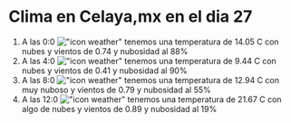 # Clima en Celaya,mx en el dia 27

1. A las 0:0 !["icon weather"](http://openweathermap.org/img/w/04n.png) tenemos una temperatura de 14.05 C con nubes y  vientos de 0.74 y nubosidad al 88%
1. A las 4:0 !["icon weather"](http://openweathermap.org/img/w/04n.png) tenemos una temperatura de 9.44 C con nubes y  vientos de 0.41 y nubosidad al 90%
1. A las 8:0 !["icon weather"](http://openweathermap.org/img/w/04d.png) tenemos una temperatura de 12.94 C con muy nuboso y  vientos de 0.79 y nubosidad al 55%
1. A las 12:0 !["icon weather"](http://openweathermap.org/img/w/02d.png) tenemos una temperatura de 21.67 C con algo de nubes y  vientos de 0.89 y nubosidad al 19%
